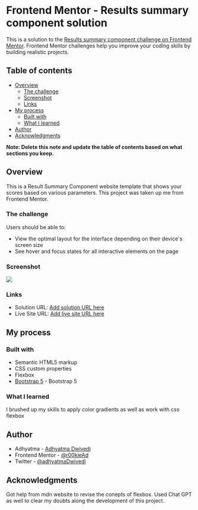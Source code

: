 # Frontend Mentor - Results summary component solution

This is a solution to the [Results summary component challenge on Frontend Mentor](https://www.frontendmentor.io/challenges/results-summary-component-CE_K6s0maV). Frontend Mentor challenges help you improve your coding skills by building realistic projects. 

## Table of contents

- [Overview](#overview)
  - [The challenge](#the-challenge)
  - [Screenshot](#screenshot)
  - [Links](#links)
- [My process](#my-process)
  - [Built with](#built-with)
  - [What I learned](#what-i-learned)
- [Author](#author)
- [Acknowledgments](#acknowledgments)

**Note: Delete this note and update the table of contents based on what sections you keep.**

## Overview

This is a Result Summary Component website template that shows your scores based on various parameters. This project was taken up me from Frontend Mentor.

### The challenge

Users should be able to:

- View the optimal layout for the interface depending on their device's screen size
- See hover and focus states for all interactive elements on the page

### Screenshot

![](/Result%20Summary%20Component/images/ss.png)

### Links

- Solution URL: [Add solution URL here](https://your-solution-url.com)
- Live Site URL: [Add live site URL here](https://your-live-site-url.com)

## My process

### Built with

- Semantic HTML5 markup
- CSS custom properties
- Flexbox
- [Bootstrap 5](https://getbootstrap.com/docs/5.2/getting-started/introduction/) - Bootstrap 5

### What I learned

I brushed up my skills to apply color gradients as well as work with css flexbox

## Author

- Adhyatma - [Adhyatma Dwivedi](https://www.your-site.com)
- Frontend Mentor - [@r00kieAd](https://www.frontendmentor.io/profile/r00kieAd)
- Twitter - [@adhyatmaDwivedi](https://www.twitter.com/adhyatmaDwivedi)


## Acknowledgments

Got help from mdn website to revise the conepts of flexbox. Used Chat GPT as well to clear my doubts along the development of this project.
